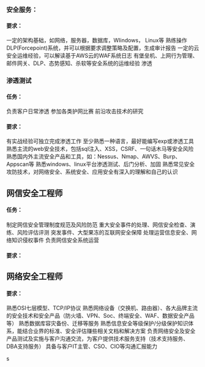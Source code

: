  
### 安全服务：
#### 要求：
一定的架构基础，如网络，服务器，数据库，WIindows， Linux等
熟练操作DLP(Forcepoint)系统，并可以根据要求调整策略及配置，生成审计报告
一定的云安全运维经验，可以解读基于AWS云的WAF系统日志
有堡垒机、上网行为管理、邮件网关、DLP、态势感知、杀软等安全系统的运维经验
渗透

### 渗透测试
#### 任务：
负责客户日常渗透
参加各类护网比赛
前沿攻击技术的研究
#### 要求：
有实战经验可独立完成渗透工作
至少熟悉一种语言，最好能编写exp或渗透工具
熟悉主流的web安全技术，包括sql注入、XSS，CSRF、一句话木马等安全风险
熟悉国内外主流安全产品和工具，如：Nessus、Nmap、AWVS、Burp、Appscan等
熟悉windows、linux平台渗透测试、后门分析、加固
熟悉常见安全攻防技术，对网络安全、系统安全、应用安全有深入的理解和自己的认识


## 网信安全工程师
#### 任务：
制定网信安全管理制度规范及风险防范
重大安全事件的处理、网信安全检查、演练、风险评估评测
突发事件、大型果冻的互联网安全保障
处理运营信息安全、网络知识侵权事件
负责网信安全系统运营

#### 要求：


## 网络安全工程师
#### 要求：
熟悉OSI七层模型、TCP/IP协议
熟悉网络设备（交换机、路由器）、各大品牌主流的安全技术和安全产品（防火墙、VPN、Soc、终端安全、WAF、数据安全产品等）
熟悉数据库容灾备份、迁移等服务
熟悉信息安全等级保护/分级保护知识体系，能结合业界的标准、安全评估赚些相关文档和解决方案
负责网络安全及安全产品测试及实施与客户沟通交流，为客户提供技术服务支持（技术支持服务、DBA支持服务）
具备与客户IT主管、CSO、CIO等沟通汇报能力


s
